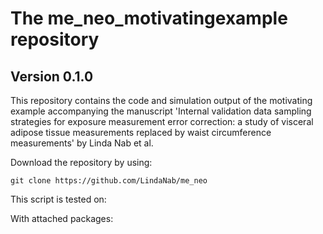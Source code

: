 # The me_neo_motivatingexample repository

## Version 0.1.0
This repository contains the code and simulation output of the motivating example accompanying the manuscript 'Internal validation data sampling strategies for exposure measurement error correction:  a study of visceral adipose tissue measurements replaced by waist circumference measurements' by Linda Nab et al.

Download the repository by using:
```console
git clone https://github.com/LindaNab/me_neo
```

This script is tested on:


With attached packages: